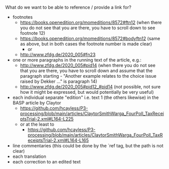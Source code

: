 What do we want to be able to reference / provide a link for?

 * footnotes
   * https://books.openedition.org/momeditions/8572#ftn12 (when there you do not see that you are there, you have to scroll down to see footnote 12)
   * https://books.openedition.org/momeditions/8572#bodyftn12 (same as above, but in both cases the footnote number is made clear)
     * or
   * http://www.zfdg.de/2020_005#fn23
 * one or more paragraphs in the running text of the article, e.g.:
   * http://www.zfdg.de/2020_005#pid14  (when there you do not see that you are there, you have to scroll down and assume that the paragraph 
   starting - "Another example relates to the choice issue raised by Dekker ..." is paragraph 14)
   * http://www.zfdg.de/2020_005#pid12_#pid14 (not possible, not sure how it might be expressed, but would potentially be very useful)
 * each individual separate "edition" i.e. text 1 (the others likewise) in the BASP article by Claytor
   * https://github.com/hcayless/P3-processing/blob/main/articles/ClaytorSmithWarga_FourPoll_TaxReceiptsTrial-2.xml#L164-L225
   * or at the least to
     * https://github.com/hcayless/P3-processing/blob/main/articles/ClaytorSmithWarga_FourPoll_TaxReceiptsTrial-2.xml#L164-L165
 * line commentaries (this could be done by the `ref tag, but the path is not clear)
 * each translation
 * each correction to an edited text

